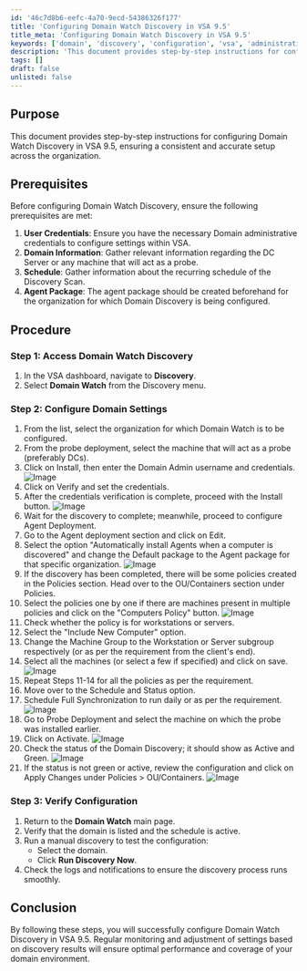 ```yaml
---
id: '46c7d8b6-eefc-4a70-9ecd-54386326f177'
title: 'Configuring Domain Watch Discovery in VSA 9.5'
title_meta: 'Configuring Domain Watch Discovery in VSA 9.5'
keywords: ['domain', 'discovery', 'configuration', 'vsa', 'administration']
description: 'This document provides step-by-step instructions for configuring Domain Watch Discovery in VSA 9.5, ensuring a consistent and accurate setup across the organization. It covers prerequisites, detailed procedures, and verification steps to ensure optimal performance and coverage of your domain environment.'
tags: []
draft: false
unlisted: false
---
```


## Purpose

This document provides step-by-step instructions for configuring Domain Watch Discovery in VSA 9.5, ensuring a consistent and accurate setup across the organization.

## Prerequisites

Before configuring Domain Watch Discovery, ensure the following prerequisites are met:

1. **User Credentials**: Ensure you have the necessary Domain administrative credentials to configure settings within VSA.
2. **Domain Information**: Gather relevant information regarding the DC Server or any machine that will act as a probe.
3. **Schedule**: Gather information about the recurring schedule of the Discovery Scan.
4. **Agent Package**: The agent package should be created beforehand for the organization for which Domain Discovery is being configured.

## Procedure

### Step 1: Access Domain Watch Discovery

1. In the VSA dashboard, navigate to **Discovery**.
2. Select **Domain Watch** from the Discovery menu.

### Step 2: Configure Domain Settings

1. From the list, select the organization for which Domain Watch is to be configured.
2. From the probe deployment, select the machine that will act as a probe (preferably DCs).
3. Click on Install, then enter the Domain Admin username and credentials.
   ![Image](../../../static/img/Domain-Watch-Configuration/image_1.png)
4. Click on Verify and set the credentials.
5. After the credentials verification is complete, proceed with the Install button.
   ![Image](../../../static/img/Domain-Watch-Configuration/image_2.png)
6. Wait for the discovery to complete; meanwhile, proceed to configure Agent Deployment.
7. Go to the Agent deployment section and click on Edit.
8. Select the option "Automatically install Agents when a computer is discovered" and change the Default package to the Agent package for that specific organization.
   ![Image](../../../static/img/Domain-Watch-Configuration/image_3.png)
9. If the discovery has been completed, there will be some policies created in the Policies section. Head over to the OU/Containers section under Policies.
10. Select the policies one by one if there are machines present in multiple policies and click on the "Computers Policy" button.
    ![Image](../../../static/img/Domain-Watch-Configuration/image_4.png)
11. Check whether the policy is for workstations or servers.
12. Select the "Include New Computer" option.
13. Change the Machine Group to the Workstation or Server subgroup respectively (or as per the requirement from the client's end).
14. Select all the machines (or select a few if specified) and click on save.
    ![Image](../../../static/img/Domain-Watch-Configuration/image_5.png)
15. Repeat Steps 11-14 for all the policies as per the requirement.
16. Move over to the Schedule and Status option.
17. Schedule Full Synchronization to run daily or as per the requirement.
    ![Image](../../../static/img/Domain-Watch-Configuration/image_6.png)
18. Go to Probe Deployment and select the machine on which the probe was installed earlier.
19. Click on Activate.
    ![Image](../../../static/img/Domain-Watch-Configuration/image_7.png)
20. Check the status of the Domain Discovery; it should show as Active and Green.
    ![Image](../../../static/img/Domain-Watch-Configuration/image_8.png)
21. If the status is not green or active, review the configuration and click on Apply Changes under Policies > OU/Containers.
    ![Image](../../../static/img/Domain-Watch-Configuration/image_9.png)

### Step 3: Verify Configuration

1. Return to the **Domain Watch** main page.
2. Verify that the domain is listed and the schedule is active.
3. Run a manual discovery to test the configuration:
   - Select the domain.
   - Click **Run Discovery Now**.
4. Check the logs and notifications to ensure the discovery process runs smoothly.

## Conclusion

By following these steps, you will successfully configure Domain Watch Discovery in VSA 9.5. Regular monitoring and adjustment of settings based on discovery results will ensure optimal performance and coverage of your domain environment.

